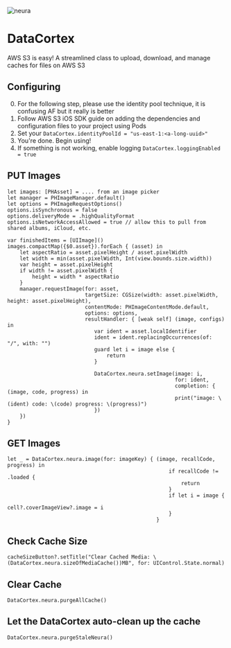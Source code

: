 ![neura](https://themindunleashed.com/wp-content/uploads/2015/08/squirrel.jpg)

# DataCortex
AWS S3 is easy! A streamlined class to upload, download, and manage caches for files on AWS S3

## Configuring

0. For the following step, please use the identity pool technique, it is confusing AF but it really is better
1. Follow AWS S3 iOS SDK guide on adding the dependencies and configuration files to your project using Pods
2. Set your `DataCortex.identityPoolId = "us-east-1:<a-long-uuid>"`
3. You're done. Begin using!
4. If something is not working, enable logging `DataCortex.loggingEnabled = true`

## PUT Images

```
let images: [PHAsset] = .... from an image picker
let manager = PHImageManager.default()
let options = PHImageRequestOptions()
options.isSynchronous = false
options.deliveryMode = .highQualityFormat
options.isNetworkAccessAllowed = true // allow this to pull from shared albums, iCloud, etc.

var finishedItems = [UIImage]()
images.compactMap({$0.asset}).forEach { (asset) in
    let aspectRatio = asset.pixelHeight / asset.pixelWidth
    let width = min(asset.pixelWidth, Int(view.bounds.size.width))
    var height = asset.pixelHeight
    if width != asset.pixelWidth {
        height = width * aspectRatio
    }
    manager.requestImage(for: asset,
                         targetSize: CGSize(width: asset.pixelWidth, height: asset.pixelHeight),
                         contentMode: PHImageContentMode.default,
                         options: options,
                         resultHandler: { [weak self] (image, configs) in
                            var ident = asset.localIdentifier
                            ident = ident.replacingOccurrences(of: "/", with: "")
                            guard let i = image else {
                                return
                            }

                            DataCortex.neura.setImage(image: i,
                                                      for: ident,
                                                      completion: { (image, code, progress) in
                                                      print("image: \(ident) code: \(code) progress: \(progress)")
                            })
    })
}
```

## GET Images

```
let _ = DataCortex.neura.image(for: imageKey) { (image, recallCode, progress) in
                                                    if recallCode != .loaded {
                                                        return
                                                    }
                                                    if let i = image {
                                                        cell?.coverImageView?.image = i
                                                    }
                                                }
```

## Check Cache Size

```
cacheSizeButton?.setTitle("Clear Cached Media: \(DataCortex.neura.sizeOfMediaCache())MB", for: UIControl.State.normal)
```

## Clear Cache

```
DataCortex.neura.purgeAllCache()
```

## Let the DataCortex auto-clean up the cache

```
DataCortex.neura.purgeStaleNeura()
```
